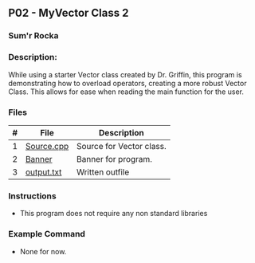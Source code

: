 ## P02  - MyVector Class 2
### Sum'r Rocka
### Description:

While using a starter Vector class created by Dr. Griffin, this program is demonstrating
how to overload operators, creating a more robust Vector Class. This allows for ease
 when reading the main function for the user.

### Files

|   #   | File     | Description                      |
| :---: | -------- | -------------------------------- |
|   1   | [Source.cpp](https://github.com/srocka0716/2143-OOP-Rocka/blob/main/Assignments/P02/Source.cpp) | Source for Vector class. |
|   2   | [Banner](https://github.com/srocka0716/2143-OOP-Rocka/blob/main/Assignments/P02/banner.txt) | Banner for program.|
|   3   | [output.txt](https://github.com/srocka0716/2143-OOP-Rocka/blob/main/Assignments/P02/output.txt) | Written outfile|



### Instructions

- This program does not require any non standard libraries

### Example Command

- None for now.
